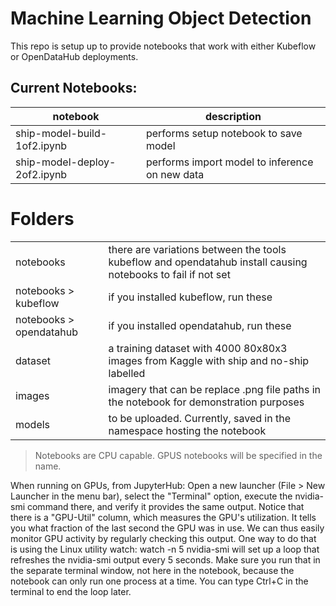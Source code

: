 # Machine Learning Object Detection

This repo is setup up to provide notebooks that work with either Kubeflow or OpenDataHub deployments.

## Current Notebooks:
|notebook|description|
|-|-|
|ship-model-build-1of2.ipynb|performs setup notebook to save model|
|ship-model-deploy-2of2.ipynb|performs import model to inference on new data|

# Folders
|||
|-|-|
|notebooks|there are variations between the tools kubeflow and opendatahub install causing notebooks to fail if not set|
|notebooks > kubeflow|if you installed kubeflow, run these|
|notebooks > opendatahub|if you installed opendatahub, run these|
|dataset|a training dataset with 4000 80x80x3 images from Kaggle with ship and no-ship labelled|
|images|imagery that can be replace .png file paths in the notebook for demonstration purposes|
|models|to be uploaded. Currently, saved in the namespace hosting the notebook|

> Notebooks are CPU capable. GPUS notebooks will be specified in the name.


When running on GPUs, from JupyterHub:
Open a new launcher (File > New Launcher in the menu bar), select the "Terminal" option, execute the nvidia-smi command there, and verify it provides the same output. Notice that there is a "GPU-Util" column, which measures the GPU's utilization. It tells you what fraction of the last second the GPU was in use. We can thus easily monitor GPU activity by regularly checking this output. One way to do that is using the Linux utility watch: watch -n 5 nvidia-smi will set up a loop that refreshes the nvidia-smi output every 5 seconds. Make sure you run that in the separate terminal window, not here in the notebook, because the notebook can only run one process at a time. You can type Ctrl+C in the terminal to end the loop later.
